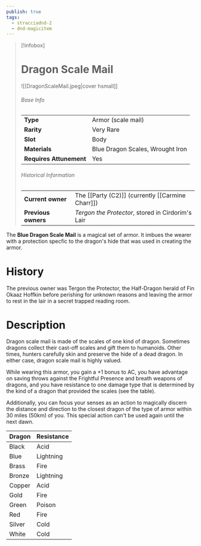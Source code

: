 ```yaml
---
publish: true
tags:
  - stracciadnd-2
  - dnd-magicitem
---
```


> [!infobox]  
> # Dragon Scale Mail
> ![[DragonScaleMail.jpeg|cover hsmall]]
> ###### Base Info
> | | |
> |---|---|
> | **Type** | Armor (scale mail) |
> | **Rarity** | Very Rare |
> | **Slot** | Body |
> | **Materials** | Blue Dragon Scales, Wrought Iron |
> | **Requires Attunement** | Yes |
> ###### Historical Information
> | | |
> |---|---|
> | **Current owner** | The [[Party (C2)]] (currently [[Carmine Charr]]) |
> | **Previous owners** | *Tergon the Protector*, stored in Cirdorim's Lair |

The **Blue Dragon Scale Mail** is a magical set of armor. It imbues the wearer with a protection specfic to the dragon's hide that was used in creating the armor.
# History
The previous owner was Tergon the Protector, the Half-Dragon herald of Fin Okaaz Hoffkin before perishing for unknown reasons and leaving the armor to rest in the lair in a secret trapped reading room.
# Description
Dragon scale mail is made of the scales of one kind of dragon. Sometimes dragons collect their cast-off scales and gift them to humanoids. Other times, hunters carefully skin and preserve the hide of a dead dragon. In either case, dragon scale mail is highly valued.

While wearing this armor, you gain a +1 bonus to AC, you have advantage on saving throws against the Frightful Presence and breath weapons of dragons, and you have resistance to one damage type that is determined by the kind of a dragon that provided the scales (see the table).

Additionally, you can focus your senses as an action to magically discern the distance and direction to the closest dragon of the type of armor within 30 miles (50km) of you. This special action can't be used again until the next dawn.

|Dragon|Resistance|
|---|---|
|Black|Acid|
|Blue|Lightning|
|Brass|Fire|
|Bronze|Lightning|
|Copper|Acid|
|Gold|Fire|
|Green|Poison|
|Red|Fire|
|Silver|Cold|
|White|Cold|
